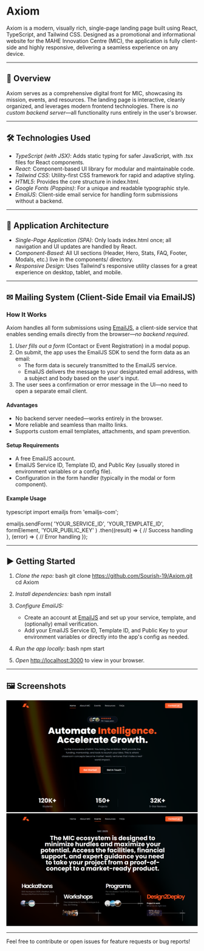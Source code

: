 # Axiom

Axiom is a modern, visually rich, single-page landing page built using React, TypeScript, and Tailwind CSS. Designed as a promotional and informational website for the MAHE Innovation Centre (MIC), the application is fully client-side and highly responsive, delivering a seamless experience on any device.

---

## 🚀 Overview

Axiom serves as a comprehensive digital front for MIC, showcasing its mission, events, and resources. The landing page is interactive, cleanly organized, and leverages modern frontend technologies. There is *no custom backend server*—all functionality runs entirely in the user's browser.

---

## 🛠 Technologies Used

- *TypeScript (with JSX)*: Adds static typing for safer JavaScript, with .tsx files for React components.
- *React*: Component-based UI library for modular and maintainable code.
- *Tailwind CSS*: Utility-first CSS framework for rapid and adaptive styling.
- *HTML5*: Provides the core structure in index.html.
- *Google Fonts (Poppins)*: For a unique and readable typographic style.
- *EmailJS*: Client-side email service for handling form submissions without a backend.

---

## 🧩 Application Architecture

- *Single-Page Application (SPA)*: Only loads index.html once; all navigation and UI updates are handled by React.
- *Component-Based*: All UI sections (Header, Hero, Stats, FAQ, Footer, Modals, etc.) live in the components/ directory.
- *Responsive Design*: Uses Tailwind's responsive utility classes for a great experience on desktop, tablet, and mobile.

---

## ✉ Mailing System (Client-Side Email via EmailJS)

### How It Works

Axiom handles all form submissions using [EmailJS](https://www.emailjs.com/), a client-side service that enables sending emails directly from the browser—*no backend required*.

1. *User fills out a form* (Contact or Event Registration) in a modal popup.
2. On submit, the app uses the EmailJS SDK to send the form data as an email:
   - The form data is securely transmitted to the EmailJS service.
   - EmailJS delivers the message to your designated email address, with a subject and body based on the user's input.
3. The user sees a confirmation or error message in the UI—no need to open a separate email client.

#### Advantages

- No backend server needed—works entirely in the browser.
- More reliable and seamless than mailto links.
- Supports custom email templates, attachments, and spam prevention.

#### Setup Requirements

- A free EmailJS account.
- EmailJS Service ID, Template ID, and Public Key (usually stored in environment variables or a config file).
- Configuration in the form handler (typically in the modal or form component).

#### Example Usage

typescript
import emailjs from 'emailjs-com';

emailjs.sendForm(
  'YOUR_SERVICE_ID',
  'YOUR_TEMPLATE_ID',
  formElement,
  'YOUR_PUBLIC_KEY'
)
.then((result) => {
  // Success handling
}, (error) => {
  // Error handling
});


---

## ▶ Getting Started

1. *Clone the repo:*
   bash
   git clone https://github.com/Sourish-19/Axiom.git
   cd Axiom
   

2. *Install dependencies:*
   bash
   npm install
   

3. *Configure EmailJS:*
   - Create an account at [EmailJS](https://www.emailjs.com/) and set up your service, template, and (optionally) email verification.
   - Add your EmailJS Service ID, Template ID, and Public Key to your environment variables or directly into the app's config as needed.

4. *Run the app locally:*
   bash
   npm start
   

5. *Open* [http://localhost:3000](http://localhost:3000) to view in your browser.

---

## 🖼 Screenshots

![alt text](<./public/ss1.png>)
![alt text](<./public/ss2.png>)

---

Feel free to contribute or open issues for feature requests or bug reports!